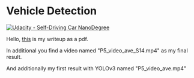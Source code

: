 # Vehicle Detection
[![Udacity - Self-Driving Car NanoDegree](https://s3.amazonaws.com/udacity-sdc/github/shield-carnd.svg)](http://www.udacity.com/drive)

Hello, [this](https://github.com/vanAken/CarND-Vehicle-Detection_VOLKER_VAN_AKEN/blob/master/P5_van_Aken.pdf) is my writeup as a pdf.


In additional you find a video named "P5_video_ave_S14.mp4" as my final result.

And additionally my first result with YOLOv3  named "P5_video_ave.mp4"

